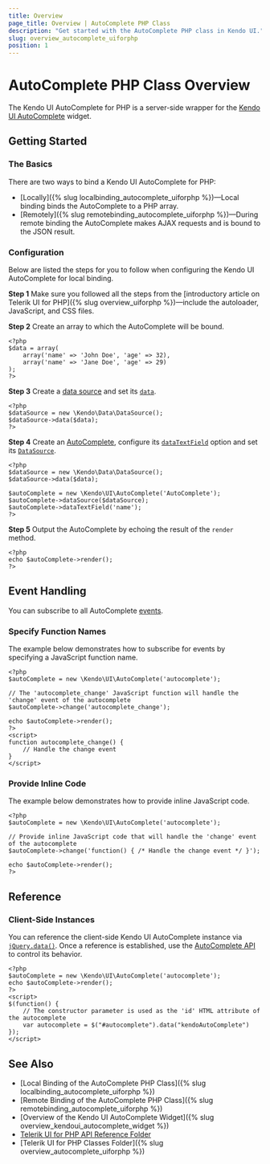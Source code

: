 ```yaml
---
title: Overview
page_title: Overview | AutoComplete PHP Class
description: "Get started with the AutoComplete PHP class in Kendo UI."
slug: overview_autocomplete_uiforphp
position: 1
---
```


# AutoComplete PHP Class Overview

The Kendo UI AutoComplete for PHP is a server-side wrapper for the [Kendo UI AutoComplete](/api/javascript/ui/autocomplete) widget.

## Getting Started

### The Basics

There are two ways to bind a Kendo UI AutoComplete for PHP:

* [Locally]({% slug localbinding_autocomplete_uiforphp %})&mdash;Local binding binds the AutoComplete to a PHP array.
* [Remotely]({% slug remotebinding_autocomplete_uiforphp %})&mdash;During remote binding the AutoComplete makes AJAX requests and is bound to the JSON result.

### Configuration

Below are listed the steps for you to follow when configuring the Kendo UI AutoComplete for local binding.

**Step 1** Make sure you followed all the steps from the [introductory article on Telerik UI for PHP]({% slug overview_uiforphp %})&mdash;include the autoloader, JavaScript, and CSS files.

**Step 2** Create an array to which the AutoComplete will be bound.



    <?php
    $data = array(
        array('name' => 'John Doe', 'age' => 32),
        array('name' => 'Jane Doe', 'age' => 29)
    );
    ?>

**Step 3** Create a [data source](/api/php/Kendo/Data/DataSource) and set its [`data`](/api/php/Kendo/Data/DataSource#data).



    <?php
    $dataSource = new \Kendo\Data\DataSource();
    $dataSource->data($data);
    ?>

**Step 4** Create an [AutoComplete](/api/php/Kendo/UI/AutoComplete), configure its [`dataTextField`](/api/php/Kendo/UI/AutoComplete#datatextfield) option and set its [`DataSource`](/api/php/Kendo/UI/AutoComplete#datasource).



    <?php
    $dataSource = new \Kendo\Data\DataSource();
    $dataSource->data($data);

    $autoComplete = new \Kendo\UI\AutoComplete('AutoComplete');
    $autoComplete->dataSource($dataSource);
    $autoComplete->dataTextField('name');
    ?>

**Step 5** Output the AutoComplete by echoing the result of the `render` method.



    <?php
    echo $autoComplete->render();
    ?>

## Event Handling

You can subscribe to all AutoComplete [events](/api/javascript/ui/autocomplete#events).

### Specify Function Names

The example below demonstrates how to subscribe for events by specifying a JavaScript function name.



    <?php
    $autoComplete = new \Kendo\UI\AutoComplete('autocomplete');

    // The 'autocomplete_change' JavaScript function will handle the 'change' event of the autocomplete
    $autoComplete->change('autocomplete_change');

    echo $autoComplete->render();
    ?>
    <script>
    function autocomplete_change() {
        // Handle the change event
    }
    </script>

### Provide Inline Code

The example below demonstrates how to provide inline JavaScript code.



    <?php
    $autoComplete = new \Kendo\UI\AutoComplete('autocomplete');

    // Provide inline JavaScript code that will handle the 'change' event of the autocomplete
    $autoComplete->change('function() { /* Handle the change event */ }');

    echo $autoComplete->render();
    ?>

<!--*-->
## Reference

### Client-Side Instances

You can reference the client-side Kendo UI AutoComplete instance via [`jQuery.data()`](https://api.jquery.com/jQuery.data/). Once a reference is established, use the [AutoComplete API](/api/javascript/ui/autocomplete#methods) to control its behavior.



    <?php
    $autoComplete = new \Kendo\UI\AutoComplete('autocomplete');
    echo $autoComplete->render();
    ?>
    <script>
    $(function() {
        // The constructor parameter is used as the 'id' HTML attribute of the autocomplete
        var autocomplete = $("#autocomplete").data("kendoAutoComplete")
    });
    </script>

## See Also

* [Local Binding of the AutoComplete PHP Class]({% slug localbinding_autocomplete_uiforphp %})
* [Remote Binding of the AutoComplete PHP Class]({% slug remotebinding_autocomplete_uiforphp %})
* [Overview of the Kendo UI AutoComplete Widget]({% slug overview_kendoui_autocomplete_widget %})
* [Telerik UI for PHP API Reference Folder](/api/php/Kendo/UI/AutoComplete)
* [Telerik UI for PHP Classes Folder]({% slug overview_autocomplete_uiforphp %})
